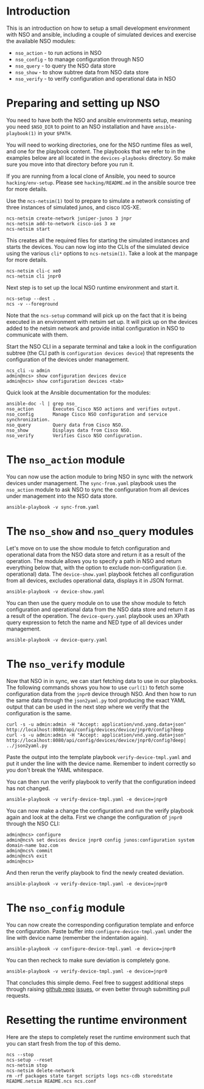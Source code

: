 # Introduction

This is an introduction on how to setup a small development environment with NSO and ansible, including a couple of simulated devices and exercise the available NSO modules:
- `nso_action` - to run actions in NSO
- `nso_config` - to manage configuration through NSO
- `nso_query` - to query the NSO data store
- `nso_show` - to show subtree data from NSO data store
- `nso_verify` - to verify configuration and operational data in NSO

# Preparing and setting up NSO

You need to have both the NSO and ansible environments setup, meaning you need `$NSO_DIR` to point to an NSO installation and have `ansible-playbook(1)` in your `$PATH`.

You will need to working directories, one for the NSO runtime files as well, and one for the playbook content. The playbooks that we refer to in the examples below are all located in the `devices-playbooks` directory. So make sure you move into that directory before you run it.

If you are running from a local clone of Ansible, you need to source `hacking/env-setup`. Please see `hacking/README.md` in the ansible source tree for more details.

Use the `ncs-netsim(1)` tool to prepare to simulate a network consisting of three instances of simulated junos, and cisco IOS-XE.

```
ncs-netsim create-network juniper-junos 3 jnpr
ncs-netsim add-to-network cisco-ios 3 xe
ncs-netsim start
```

This creates all the required files for starting the simulated instances and starts the devices. You can now log into the CLIs of the simulated device using the various `cli*` options to `ncs-netsim(1)`. Take a look at the manpage for more details.

```
ncs-netsim cli-c xe0
ncs-netsim cli jnpr0
```

Next step is to set up the local NSO runtime environment and start it.

```
ncs-setup --dest .
ncs -v --foreground
```

Note that the `ncs-setup` command will pick up on the fact that it is being executed in an environment with netsim set up. It will pick up on the devices added to the netsim network and provide initial configuration in NSO to communicate with them.

Start the NSO CLI in a separate terminal and take a look in the configuration subtree (the CLI path is `configuration devices device`) that represents the configuration of the devices under management.

```
ncs_cli -u admin
admin@ncs> show configuration devices device
admin@ncs> show configuration devices <tab>
```

Quick look at the Ansible documentation for the modules:

```
ansible-doc -l | grep nso_
nso_action       Executes Cisco NSO actions and verifies output.
nso_config       Manage Cisco NSO configuration and service synchronization.
nso_query        Query data from Cisco NSO.
nso_show         Displays data from Cisco NSO.
nso_verify       Verifies Cisco NSO configuration.
```

# The `nso_action` module

You can now use the action module to bring NSO in sync with the network devices under management. The `sync-from.yaml` playbook uses the `nso_action` module to ask NSO to sync the configuration from all devices under management into the NSO data store.

```
ansible-playbook -v sync-from.yaml
```

# The `nso_show` and `nso_query` modules

Let's move on to use the show module to fetch configuration and operational data from the NSO data store and return it as a result of the operation. The module allows you to specify a path in NSO and return everything below that, with the option to exclude non-configuration (i.e. operational) data. The `device-show.yaml` playbook fetches all configuration from all devices, excludes operational data, displays it in JSON format.

```
ansible-playbook -v device-show.yaml
```

You can then use the query module on to use the show module to fetch configuration and operational data from the NSO data store and return it as a result of the operation. The `device-query.yaml` playbook uses an XPath query expression to fetch the name and NED type of all devices under management.

```
ansible-playbook -v device-query.yaml
```

# The `nso_verify` module

Now that NSO in in sync, we can start fetching data to use in our playbooks. The following commands shows you how to use `curl(1)` to fetch some configuration data from the `jnpr0` device through NSO. And then how to run the same data through the `json2yaml.py` tool producing the exact YAML output that can be used in the next step where we verify that the configuration is the same.

```
curl -s -u admin:admin -H "Accept: application/vnd.yang.data+json" http://localhost:8080/api/config/devices/device/jnpr0/config?deep
curl -s -u admin:admin -H "Accept: application/vnd.yang.data+json" http://localhost:8080/api/config/devices/device/jnpr0/config?deep| ../json2yaml.py
```

Paste the output into the template playbook `verify-device-tmpl.yaml` and put it under the line with the device name. Remember to indent correctly so you don't break the YAML whitespace.

You can then run the verify playbook to verify that the configuration indeed has not changed.

```
ansible-playbook -v verify-device-tmpl.yaml -e device=jnpr0
```

You can now make a change the configuration and run the verify playbook again and look at the delta. First we change the configuration of `jnpr0` through the NSO CLI:

```
admin@ncs> configure
admin@ncs% set devices device jnpr0 config junos:configuration system domain-name baz.com
admin@ncs% commit
admin@ncs% exit
admin@ncs>
```

And then rerun the verify playbook to find the newly created deviation.

```
ansible-playbook -v verify-device-tmpl.yaml -e device=jnpr0
```

# The `nso_config` module

You can now create the corresponding configuration template and enforce the configuration. Paste buffer into `configure-device-tmpl.yaml` under the line with device name (remember the indentation again).

```
ansible-playbook -v configure-device-tmpl.yaml -e device=jnpr0
```

You can then recheck to make sure deviation is completely gone.

```
ansible-playbook -v verify-device-tmpl.yaml -e device=jnpr0
```

That concludes this simple demo. Feel free to suggest additional steps through raising [github repo](https://github.com/NSO-developer/nso-ansible-demo) [issues](https://github.com/NSO-developer/nso-ansible-demo/issues), or even better through submitting pull requests.

# Resetting the runtime environment

Here are the steps to completely reset the runtime environment such that you can start fresh from the top of this demo.

```
ncs --stop
ncs-setup --reset
ncs-netsim stop
ncs-netsim delete-network
rm -rf packages state target scripts logs ncs-cdb storedstate README.netsim README.ncs ncs.conf
```
